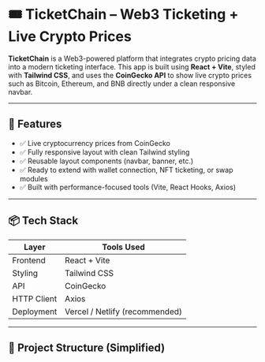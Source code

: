 # 🎟️ TicketChain – Web3 Ticketing + Live Crypto Prices

**TicketChain** is a Web3-powered platform that integrates crypto pricing data into a modern ticketing interface. This app is built using **React + Vite**, styled with **Tailwind CSS**, and uses the **CoinGecko API** to show live crypto prices such as Bitcoin, Ethereum, and BNB directly under a clean responsive navbar.

---

## 🚀 Features

- ✅ Live cryptocurrency prices from CoinGecko
- ✅ Fully responsive layout with clean Tailwind styling
- ✅ Reusable layout components (navbar, banner, etc.)
- ✅ Ready to extend with wallet connection, NFT ticketing, or swap modules
- ✅ Built with performance-focused tools (Vite, React Hooks, Axios)

---

## 📦 Tech Stack

| Layer       | Tools Used                          |
|-------------|-------------------------------------|
| Frontend    | React + Vite                        |
| Styling     | Tailwind CSS                        |
| API         | CoinGecko                           |
| HTTP Client | Axios                               |
| Deployment  | Vercel / Netlify (recommended)      |

---

## 📁 Project Structure (Simplified)


